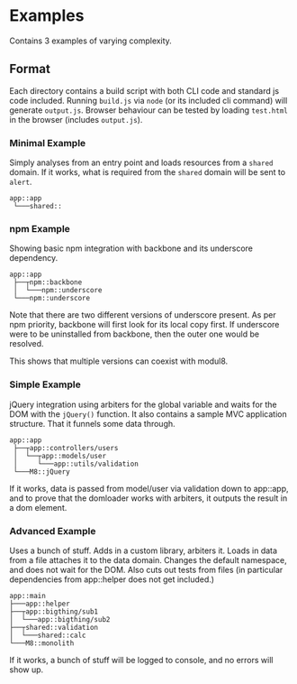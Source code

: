 # Examples

Contains 3 examples of varying complexity.
## Format
Each directory contains a build script with both CLI code and standard js code included.
Running `build.js` via `node` (or its included cli command) will generate `output.js`.
Browser behaviour can be tested by loading `test.html` in the browser (includes `output.js`).

### Minimal Example
Simply analyses from an entry point and loads resources from a `shared` domain.
If it works, what is required from the `shared` domain will be sent to `alert`.

    app::app
     └───shared::

### npm Example
Showing basic npm integration with backbone and its underscore dependency.

    app::app
     ├──┬npm::backbone
     │  └───npm::underscore
     └───npm::underscore

Note that there are two different versions of underscore present. As per npm priority, backbone will first look for its local copy first.
If underscore were to be uninstalled from backbone, then the outer one would be resolved.

This shows that multiple versions can coexist with modul8.

### Simple Example
jQuery integration using arbiters for the global variable and waits for the DOM with the `jQuery()` function.
It also contains a sample MVC application structure. That it funnels some data through.

    app::app
     ├──┬app::controllers/users
     │  └──┬app::models/user
     │     └───app::utils/validation
     └───M8::jQuery

If it works, data is passed from model/user via validation down to app::app, and to prove that the domloader works with arbiters,
it outputs the result in a dom element.

### Advanced Example
Uses a bunch of stuff. Adds in a custom library, arbiters it. Loads in data from a file attaches it to the data domain.
Changes the default namespace, and does not wait for the DOM. Also cuts out tests from files (in particular dependencies from app::helper does not get included.)

    app::main
    ├───app::helper
    ├──┬app::bigthing/sub1
    │  └───app::bigthing/sub2
    ├──┬shared::validation
    │  └───shared::calc
    └───M8::monolith

If it works, a bunch of stuff will be logged to console, and no errors will show up.
